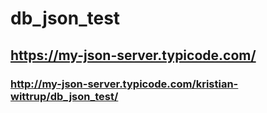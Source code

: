 # db_json_test

## https://my-json-server.typicode.com/

### http://my-json-server.typicode.com/kristian-wittrup/db_json_test/
